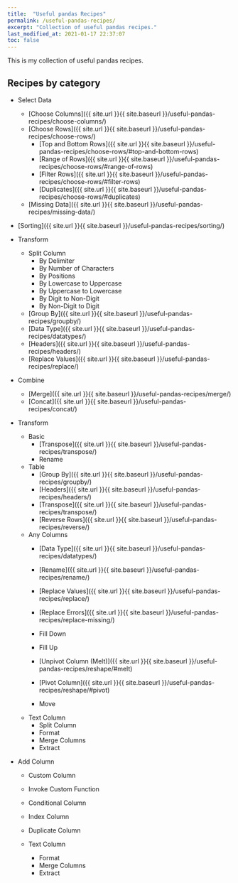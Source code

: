 ```yaml
---
title:  "Useful pandas Recipes"
permalink: /useful-pandas-recipes/
excerpt: "Collection of useful pandas recipes."
last_modified_at: 2021-01-17 22:37:07
toc: false
---
```


This is my collection of useful pandas recipes.

## Recipes by category

* Select Data
  * [Choose Columns]({{ site.url }}{{ site.baseurl }}/useful-pandas-recipes/choose-columns/)
  * [Choose Rows]({{ site.url }}{{ site.baseurl }}/useful-pandas-recipes/choose-rows/)
    * [Top and Bottom Rows]({{ site.url }}{{ site.baseurl }}/useful-pandas-recipes/choose-rows/#top-and-bottom-rows)
    * [Range of Rows]({{ site.url }}{{ site.baseurl }}/useful-pandas-recipes/choose-rows/#range-of-rows)
    * [Filter Rows]({{ site.url }}{{ site.baseurl }}/useful-pandas-recipes/choose-rows/#filter-rows)
    * [Duplicates]({{ site.url }}{{ site.baseurl }}/useful-pandas-recipes/choose-rows/#duplicates)
  * [Missing Data]({{ site.url }}{{ site.baseurl }}/useful-pandas-recipes/missing-data/)

* [Sorting]({{ site.url }}{{ site.baseurl }}/useful-pandas-recipes/sorting/)

* Transform
    * Split Column
      * By Delimiter
      * By Number of Characters
      * By Positions
      * By Lowercase to Uppercase
      * By Uppercase to Lowercase
      * By Digit to Non-Digit
      * By Non-Digit to Digit
    * [Group By]({{ site.url }}{{ site.baseurl }}/useful-pandas-recipes/groupby/)
    * [Data Type]({{ site.url }}{{ site.baseurl }}/useful-pandas-recipes/datatypes/)
    * [Headers]({{ site.url }}{{ site.baseurl }}/useful-pandas-recipes/headers/)
    * [Replace Values]({{ site.url }}{{ site.baseurl }}/useful-pandas-recipes/replace/)

* Combine
  * [Merge]({{ site.url }}{{ site.baseurl }}/useful-pandas-recipes/merge/)
  * [Concat]({{ site.url }}{{ site.baseurl }}/useful-pandas-recipes/concat/)

* Transform
  * Basic
    * [Transpose]({{ site.url }}{{ site.baseurl }}/useful-pandas-recipes/transpose/)
    * Rename
  * Table
    * [Group By]({{ site.url }}{{ site.baseurl }}/useful-pandas-recipes/groupby/)
    * [Headers]({{ site.url }}{{ site.baseurl }}/useful-pandas-recipes/headers/)
    * [Transpose]({{ site.url }}{{ site.baseurl }}/useful-pandas-recipes/transpose/)
    * [Reverse Rows]({{ site.url }}{{ site.baseurl }}/useful-pandas-recipes/reverse/)
  * Any Columns
    * [Data Type]({{ site.url }}{{ site.baseurl }}/useful-pandas-recipes/datatypes/)
    * [Rename]({{ site.url }}{{ site.baseurl }}/useful-pandas-recipes/rename/)
    * [Replace Values]({{ site.url }}{{ site.baseurl }}/useful-pandas-recipes/replace/)
    * [Replace Errors]({{ site.url }}{{ site.baseurl }}/useful-pandas-recipes/replace-missing/)

    * Fill Down
    * Fill Up
    * [Unpivot Column (Melt)]({{ site.url }}{{ site.baseurl }}/useful-pandas-recipes/reshape/#melt)
    * [Pivot Column]({{ site.url }}{{ site.baseurl }}/useful-pandas-recipes/reshape/#pivot)
    * Move
  * Text Column
    * Split Column
    * Format
    * Merge Columns
    * Extract

* Add Column
  * Custom Column
  * Invoke Custom Function
  * Conditional Column
  * Index Column
  * Duplicate Column

  * Text Column
    * Format
    * Merge Columns
    * Extract







